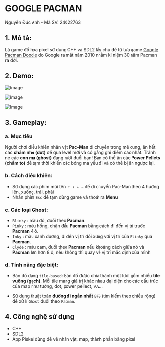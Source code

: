 # **GOOGLE PACMAN**

Nguyễn Đức Anh - Mã SV: 24022763

## 1. Mô tả:
Là game đồ họa pixel sử dụng C++ và SDL2 lấy chủ đề từ tựa game [Google Pacman Doodle](https://www.google.com/logos/2010/pacman10-i.html) do Google ra mắt năm 2010 nhằm kỉ niệm 30 năm Pacman ra đời. 

## 2. Demo:
![Image](https://github.com/user-attachments/assets/fd9aeef3-4feb-4d8b-b252-eefb37ef379e)

![Image](https://github.com/user-attachments/assets/200913fb-a9bb-4a4f-8d07-b10459532e6c)

![Image](https://github.com/user-attachments/assets/f9dd4568-3c58-4707-8e93-26f5aaee5966)


## 3. Gameplay:
### a. Mục tiêu: 
Người chơi điều khiển nhân vật **Pac-Man** di chuyển trong mê cung, ăn hết các **chấm nhỏ (dot)** để qua level mới và cố gắng ghi điểm cao nhất. Tránh né các **con ma (ghost)** đang rượt đuổi bạn! Bạn có thể ăn các **Power Pellets (chấm to)** để tạm thời khiến các bóng ma yếu đi và có thể bị ăn ngược lại.

### b. Cách điều khiển:
- Sử dụng các phím mũi tên:
`↑ ↓ ← →` để di chuyển Pac-Man theo 4 hướng lên, xuống, trái, phải
- Nhấn phím `Esc` để tạm dừng game và thoát ra **Menu**

### c. Các loại Ghost:
- `Blinky` : màu đỏ, đuổi theo **Pacman**.
- `Pinky` : màu hồng, chặn đầu **Pacman** bằng cách đi đến vị trí trước **Pacman** 4 ô.
- `Inky` : màu xanh dương, đi đến vị trí đối xứng với vị trí của `Blinky` qua **Pacman**.
- `Clyde` : màu cam, đuổi theo **Pacman** nếu khoảng cách giữa nó và **Pacman** lớn hơn 8 ô, nếu không thì quay về vị trí mặc định của mình

### d. Tính năng đặc biệt:
- Bản đồ dạng `tile-based`:
Bản đồ được chia thành một lưới gồm nhiều **tile vuông (gạch)**. Mỗi tile mang giá trị khác nhau đại diện cho các cấu trúc của map như tường, dot, power pellect, v.v...

- Sử dụng thuật toán **đường đi ngắn nhất** `BFS` (tìm kiếm theo chiều rộng) để xử lí `Ghost` đuổi theo `Pacman`.

## 4. Công nghệ sử dụng
- C++
- SDL2
- App Piskel dùng để vẽ nhân vật, map, thành phần bằng pixel
